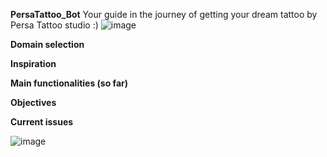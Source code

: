 **PersaTattoo_Bot** 
Your guide in the journey of getting your dream tattoo by Persa Tattoo studio :)
![image](https://github.com/Kleo-Karap/My_chatbot/assets/117507917/1d894c6c-5005-49e6-b913-0ad212eaf853)



**Domain selection**

**Inspiration**

**Main functionalities (so far)**

**Objectives**


**Current issues** 

![image](https://github.com/Kleo-Karap/My_chatbot/assets/117507917/fe2bf29e-34a5-4dc7-b49c-f37991004d15)
